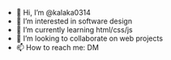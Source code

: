 - 👋 Hi, I’m @kalaka0314
- 👀 I’m interested in software design
- 🌱 I’m currently learning html/css/js
- 💞️ I’m looking to collaborate on web projects
- 📫 How to reach me: DM

<!---
kalaka0314/kalaka0314 is a ✨ special ✨ repository because its `README.md` (this file) appears on your GitHub profile.
You can click the Preview link to take a look at your changes.
--->
